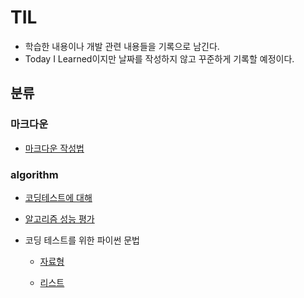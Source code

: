 # TIL

- 학습한 내용이나 개발 관련 내용들을 기록으로 남긴다.
- Today I Learned이지만 날짜를 작성하지 않고 꾸준하게 기록할 예정이다.

## 분류

### 마크다운
  - [마크다운 작성법](https://github.com/KJH622/TIL/blob/main/Markdown/markdown.md)

### algorithm
  - [코딩테스트에 대해](https://github.com/KJH622/TIL/blob/main/algorithm/outline.md)
  - [알고리즘 성능 평가](https://github.com/KJH622/TIL/blob/main/algorithm/complexity.md)
  - 코딩 테스트를 위한 파이썬 문법

    - [자료형](https://github.com/KJH622/TIL/blob/main/algorithm/python_grammar/data_type.md)

    - [리스트](https://github.com/KJH622/TIL/blob/main/algorithm/python_grammar/list.md)
